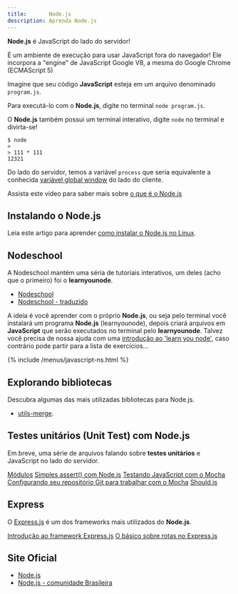 ```yaml
---
title:       Node.js
description: Aprenda Node.js
---
```



__Node.js__ é JavaScript do lado do servidor!

É um ambiente de execução para usar JavaScript fora do navegador!
Ele incorpora a "engine" de JavaScript Google V8, a mesma do Google Chrome (ECMAScript 5)

Imagine que seu código __JavaScript__ esteja em um arquivo denominado `program.js`.

Para executá-lo com o __Node.js__, digite no terminal `node program.js`.

O __Node.js__ também possui um terminal interativo, digite `node` no terminal e divirta-se!

    $ node
    >
    > 111 * 111
    12321

Do lado do servidor, temos a variável `process` que seria equivalente a conhecida 
[variável global window](/javascript/refs/objeto-global/) do lado do cliente.

Assista este vídeo para saber mais sobre [o que é o Node.js](https://www.youtube.com/watch?v=B0hc7hmpCD4 "link-externo")



Instalando o Node.js
---

Leia este artigo para aprender [como instalar o Node.js no Linux](/linux/cookbook/nodejs/).



Nodeschool
---

A Nodeschool mantém uma séria de tutoriais interativos, um deles (acho que o primeiro) foi o __learnyounode__.

- [Nodeschool](http://nodeschool.io/ "link-externo")
- [Nodeschool - traduzido](https://github.com/lucasfcosta/learnyounode-pt-br "link-externo")

A ideía é você aprender com o próprio __Node.js__, ou seja pelo terminal você instalará um programa __Node.js__ (learnyounode),
depois criará arquivos em __JavaScript__ que serão executados no terminal pelo __learnyounode__. Talvez você precisa de
nossa ajuda com uma [introdução ao 'learn you node'](ns-learyounode/), caso contrário pode partir para a lista de 
exercícios...

{% include /menus/javascript-ns.html %}


Explorando bibliotecas
---

Descubra algumas das mais utilizadas bibliotecas para Node.js.

- [utils-merge](programando-com-node-utils-merge/).



Testes unitários (Unit Test) com Node.js
---

Em breve, uma série de arquivos falando sobre __testes unitários__ e JavaScript no lado do servidor.

<div class="list-group">
    <a href="/javascript/node.js/modulos/" class="list-group-item">Módulos</a>
    <a href="/javascript/node.js/simples-assert-com-nodejs/" class="list-group-item">Simples assert() com Node.js</a>
    <a href="/javascript/node.js/mocha-teste-seu-javascript/" class="list-group-item">Testando JavaScript com o Mocha</a>
    <a href="/javascript/node.js/mocha-configurando-repositorio/" class="list-group-item">Configurando seu repositório Git para trabalhar com o Mocha</a>
    <a href="/javascript/node.js/shouldjs/" class="list-group-item">Should.js   </a>
</div>



Express
---

O [Express.js](http://expressjs.com/ "link-externo") é um dos frameworks mais utilizados do __Node.js__.

<div class="list-group">
    <a href="/javascript/node.js/expressjs-introducao/" class="list-group-item">Introdução ao framework Express.js</a>
    <a href="/javascript/node.js/expressjs-rotas-routing/" class="list-group-item">O básico sobre rotas no Express.js</a>
</div>




Site Oficial
---

- [Node.js](http://nodejs.org/ "link-externo")
- [Node.js - comunidade Brasileira](http://nodebr.com/ "link-externo")